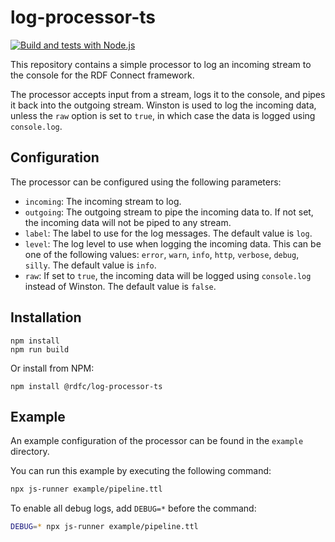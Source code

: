 # log-processor-ts

[![Build and tests with Node.js](https://github.com/rdf-connect/log-processor-ts/actions/workflows/build-test.yml/badge.svg)](https://github.com/rdf-connect/log-processor-ts/actions/workflows/build-test.yml)

This repository contains a simple processor to log an incoming stream to the console for the RDF Connect framework.

The processor accepts input from a stream, logs it to the console, and pipes it back into the outgoing stream.
Winston is used to log the incoming data, unless the `raw` option is set to `true`, in which case the data is logged
using `console.log`.

## Configuration

The processor can be configured using the following parameters:

* `incoming`: The incoming stream to log.
* `outgoing`: The outgoing stream to pipe the incoming data to. If not set, the incoming data will not be piped to any
  stream.
* `label`: The label to use for the log messages. The default value is `log`.
* `level`: The log level to use when logging the incoming data. This can be one of the following
  values: `error`, `warn`, `info`, `http`, `verbose`, `debug`, `silly`. The default value is `info`.
* `raw`: If set to `true`, the incoming data will be logged using `console.log` instead of Winston. The default value
  is `false`.

## Installation

```
npm install
npm run build
```

Or install from NPM:

```
npm install @rdfc/log-processor-ts
```

## Example

An example configuration of the processor can be found in the `example` directory.

You can run this example by executing the following command:

```bash
npx js-runner example/pipeline.ttl
```

To enable all debug logs, add `DEBUG=*` before the command:

```bash
DEBUG=* npx js-runner example/pipeline.ttl
```
